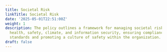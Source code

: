 ```yaml
---
title: Societal Risk
linkTitle: Societal Risk
date: '2025-05-01T22:51:00Z'
weight: 1
description: The policy outlines a framework for managing societal risks related to
  health, safety, climate, and information security, ensuring compliance with international
  standards and promoting a culture of safety within the organization.
draft: false
---
```



<!-- Unsupported block type: unsupported -->
